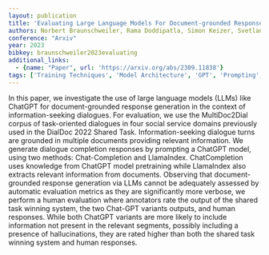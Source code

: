 ```yaml
---
layout: publication
title: 'Evaluating Large Language Models For Document-grounded Response Generation In Information-seeking Dialogues'
authors: Norbert Braunschweiler, Rama Doddipatla, Simon Keizer, Svetlana Stoyanchev
conference: "Arxiv"
year: 2023
bibkey: braunschweiler2023evaluating
additional_links:
  - {name: "Paper", url: 'https://arxiv.org/abs/2309.11838'}
tags: ['Training Techniques', 'Model Architecture', 'GPT', 'Prompting', 'Pretraining Methods']
---
```

In this paper, we investigate the use of large language models (LLMs) like
ChatGPT for document-grounded response generation in the context of
information-seeking dialogues. For evaluation, we use the MultiDoc2Dial corpus
of task-oriented dialogues in four social service domains previously used in
the DialDoc 2022 Shared Task. Information-seeking dialogue turns are grounded
in multiple documents providing relevant information. We generate dialogue
completion responses by prompting a ChatGPT model, using two methods:
Chat-Completion and LlamaIndex. ChatCompletion uses knowledge from ChatGPT
model pretraining while LlamaIndex also extracts relevant information from
documents. Observing that document-grounded response generation via LLMs cannot
be adequately assessed by automatic evaluation metrics as they are
significantly more verbose, we perform a human evaluation where annotators rate
the output of the shared task winning system, the two Chat-GPT variants
outputs, and human responses. While both ChatGPT variants are more likely to
include information not present in the relevant segments, possibly including a
presence of hallucinations, they are rated higher than both the shared task
winning system and human responses.
